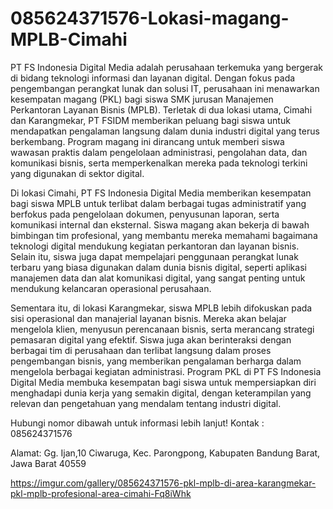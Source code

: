 # 085624371576-Lokasi-magang-MPLB-Cimahi
PT FS Indonesia Digital Media adalah perusahaan terkemuka yang bergerak di bidang teknologi informasi dan layanan digital. Dengan fokus pada pengembangan perangkat lunak dan solusi IT, perusahaan ini menawarkan kesempatan magang (PKL) bagi siswa SMK jurusan Manajemen Perkantoran Layanan Bisnis (MPLB). Terletak di dua lokasi utama, Cimahi dan Karangmekar, PT FSIDM memberikan peluang bagi siswa untuk mendapatkan pengalaman langsung dalam dunia industri digital yang terus berkembang. Program magang ini dirancang untuk memberi siswa wawasan praktis dalam pengelolaan administrasi, pengolahan data, dan komunikasi bisnis, serta memperkenalkan mereka pada teknologi terkini yang digunakan di sektor digital.

Di lokasi Cimahi, PT FS Indonesia Digital Media memberikan kesempatan bagi siswa MPLB untuk terlibat dalam berbagai tugas administratif yang berfokus pada pengelolaan dokumen, penyusunan laporan, serta komunikasi internal dan eksternal. Siswa magang akan bekerja di bawah bimbingan tim profesional, yang membantu mereka memahami bagaimana teknologi digital mendukung kegiatan perkantoran dan layanan bisnis. Selain itu, siswa juga dapat mempelajari penggunaan perangkat lunak terbaru yang biasa digunakan dalam dunia bisnis digital, seperti aplikasi manajemen data dan alat komunikasi digital, yang sangat penting untuk mendukung kelancaran operasional perusahaan.

Sementara itu, di lokasi Karangmekar, siswa MPLB lebih difokuskan pada sisi operasional dan manajerial layanan bisnis. Mereka akan belajar mengelola klien, menyusun perencanaan bisnis, serta merancang strategi pemasaran digital yang efektif. Siswa juga akan berinteraksi dengan berbagai tim di perusahaan dan terlibat langsung dalam proses pengembangan bisnis, yang memberikan pengalaman berharga dalam mengelola berbagai kegiatan administrasi. Program PKL di PT FS Indonesia Digital Media membuka kesempatan bagi siswa untuk mempersiapkan diri menghadapi dunia kerja yang semakin digital, dengan keterampilan yang relevan dan pengetahuan yang mendalam tentang industri digital.

Hubungi nomor dibawah untuk informasi lebih lanjut!
Kontak :
085624371576

Alamat:
Gg. Ijan,10 Ciwaruga, Kec. Parongpong, Kabupaten Bandung Barat, Jawa Barat 40559

https://imgur.com/gallery/085624371576-pkl-mplb-di-area-karangmekar-pkl-mplb-profesional-area-cimahi-Fq8iWhk
